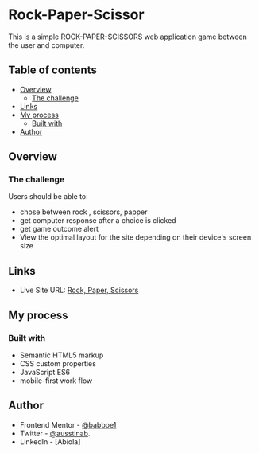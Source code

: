 # Rock-Paper-Scissor
This is a simple ROCK-PAPER-SCISSORS web application game between the user and computer.
## Table of contents

- [Overview](#overview)
  - [The challenge](#the-challenge)
-  [Links](#links)  
- [My process](#my-process)
  - [Built with](#built-with)
- [Author](#author)


## Overview

### The challenge

Users should be able to:

- chose between rock , scissors, papper
- get computer response after a choice is clicked
- get game outcome alert
- View the optimal layout for the site depending on their device's screen size

## Links

-  Live Site URL: [Rock, Paper, Scissors](https://elastic-jepsen-3075ee.netlify.app/)
## My process

### Built with

- Semantic HTML5 markup
- CSS custom properties
- JavaScript ES6
- mobile-first work flow 

## Author

- Frontend Mentor - [@babboe1](https://www.frontendmentor.io/profile/babboe1)
- Twitter - [@ausstinab](https://www.twitter.com/ausstinab).
- LinkedIn - [Abiola]
